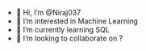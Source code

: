 - 👋 Hi, I’m @Niraj037
- 👀 I’m interested in Machine Learning 
- 🌱 I’m currently learning SQL
- 💞️ I’m looking to collaborate on ?



